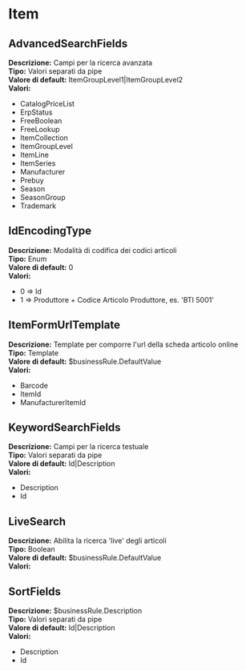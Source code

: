 # Item
AdvancedSearchFields 
----
**Descrizione:** Campi per la ricerca avanzata <br>
**Tipo:** Valori separati da pipe <br>
**Valore di default:** ItemGroupLevel1&#124;ItemGroupLevel2 <br>
**Valori:**
* CatalogPriceList
* ErpStatus
* FreeBoolean
* FreeLookup
* ItemCollection
* ItemGroupLevel
* ItemLine
* ItemSeries
* Manufacturer
* Prebuy
* Season
* SeasonGroup
* Trademark

IdEncodingType 
----
**Descrizione:** Modalità di codifica dei codici articoli <br>
**Tipo:** Enum <br>
**Valore di default:** 0 <br>
**Valori:**
* 0 => Id
* 1 => Produttore + Codice Articolo Produttore, es. 'BTI 5001'

ItemFormUrlTemplate 
----
**Descrizione:** Template per comporre l'url della scheda articolo online <br>
**Tipo:** Template <br>
**Valore di default:** $businessRule.DefaultValue <br>
**Valori:**
* Barcode
* ItemId
* ManufacturerItemId

KeywordSearchFields 
----
**Descrizione:** Campi per la ricerca testuale <br>
**Tipo:** Valori separati da pipe <br>
**Valore di default:** Id&#124;Description <br>
**Valori:**
* Description
* Id

LiveSearch 
----
**Descrizione:** Abilita la ricerca 'live' degli articoli <br>
**Tipo:** Boolean <br>
**Valore di default:** $businessRule.DefaultValue <br>
**Valori:**

SortFields 
----
**Descrizione:** $businessRule.Description <br>
**Tipo:** Valori separati da pipe <br>
**Valore di default:** Id&#124;Description <br>
**Valori:**
* Description
* Id

